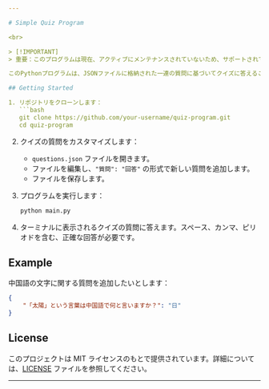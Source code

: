 ```yaml
---

# Simple Quiz Program

<br>

> [!IMPORTANT]
> 重要：このプログラムは現在、アクティブにメンテナンスされていないため、サポートされていません。そのままご利用いただけますが、修正されていないバグや問題があるかもしれません。同様の機能を持つ代替ソリューションのご利用を検討してください。

このPythonプログラムは、JSONファイルに格納された一連の質問に基づいてクイズに答えることを可能にします。ユーザーは、`questions.json` ファイルに独自の質問と回答を追加することで、クイズをカスタマイズできます。

## Getting Started

1. リポジトリをクローンします：
   ```bash
   git clone https://github.com/your-username/quiz-program.git
   cd quiz-program
   ```

2. クイズの質問をカスタマイズします：
   - `questions.json` ファイルを開きます。
   - ファイルを編集し、`"質問": "回答"` の形式で新しい質問を追加します。
   - ファイルを保存します。

3. プログラムを実行します：
   ```bash
   python main.py
   ```

4. ターミナルに表示されるクイズの質問に答えます。スペース、カンマ、ピリオドを含む、正確な回答が必要です。

## Example

中国語の文字に関する質問を追加したいとします：

```json
{
    "「太陽」という言葉は中国語で何と言いますか？": "日"
}
```

## License

このプロジェクトは MIT ライセンスのもとで提供されています。詳細については、[LICENSE](LICENSE) ファイルを参照してください。

---
```

